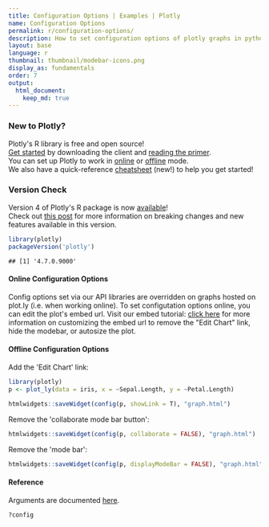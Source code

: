 ```yaml
---
title: Configuration Options | Examples | Plotly
name: Configuration Options
permalink: r/configuration-options/
description: How to set configuration options of plotly graphs in python. Examples of both online and offline configurations.
layout: base
language: r
thumbnail: thumbnail/modebar-icons.png
display_as: fundamentals
order: 7
output:
  html_document:
    keep_md: true
---
```



### New to Plotly?

Plotly's R library is free and open source!<br>
[Get started](https://plot.ly/r/getting-started/) by downloading the client and [reading the primer](https://plot.ly/r/getting-started/).<br>
You can set up Plotly to work in [online](https://plot.ly/r/getting-started/#hosting-graphs-in-your-online-plotly-account) or [offline](https://plot.ly/r/offline/) mode.<br>
We also have a quick-reference [cheatsheet](https://images.plot.ly/plotly-documentation/images/r_cheat_sheet.pdf) (new!) to help you get started!

### Version Check

Version 4 of Plotly's R package is now [available](https://plot.ly/r/getting-started/#installation)!<br>
Check out [this post](http://moderndata.plot.ly/upgrading-to-plotly-4-0-and-above/) for more information on breaking changes and new features available in this version.

```r
library(plotly)
packageVersion('plotly')
```

```
## [1] '4.7.0.9000'
```

#### Online Configuration Options 

Config options set via our API libraries are overridden on graphs hosted on plot.ly (i.e. when working online). To set configutation options online, you can edit the plot's embed url. Visit our embed tutorial: [click here](http://help.plot.ly/embed-graphs-in-websites/#step-8-customize-the-iframe) for more information on customizing the embed url to remove the "Edit Chart" link, hide the modebar, or autosize the plot.

#### Offline Configuration Options 

Add the 'Edit Chart' link:

```r
library(plotly)
p <- plot_ly(data = iris, x = ~Sepal.Length, y = ~Petal.Length)

htmlwidgets::saveWidget(config(p, showLink = T), "graph.html")
```

Remove the 'collaborate mode bar button':

```r
htmlwidgets::saveWidget(config(p, collaborate = FALSE), "graph.html")
```

Remove the 'mode bar':

```r
htmlwidgets::saveWidget(config(p, displayModeBar = FALSE), "graph.html")
```

#### Reference
Arguments are documented [here](https://github.com/plotly/plotly.js/blob/master/src/plot_api/plot_config.js).

```r
?config
```
